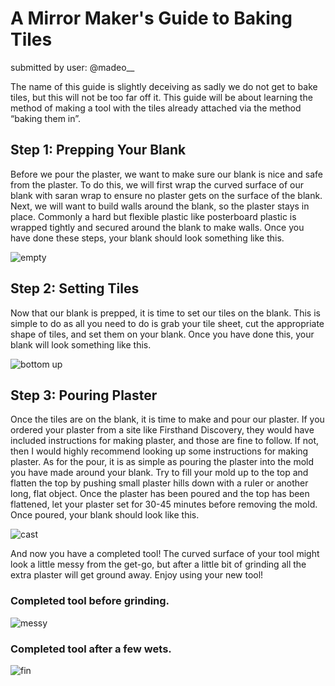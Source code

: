 # A Mirror Maker's Guide to Baking Tiles

submitted by user: @madeo\_\_

The name of this guide is slightly deceiving as sadly we do not get to bake tiles, but this will not be too far off it. This guide will be about learning the method of making a tool with the tiles already attached via the method “baking them in”.

## Step 1: Prepping Your Blank

Before we pour the plaster, we want to make sure our blank is nice and safe from the plaster. To do this, we will first wrap the curved surface of our blank with saran wrap to ensure no plaster gets on the surface of the blank. Next, we will want to build walls around the blank, so the plaster stays in place. Commonly a hard but flexible plastic like posterboard plastic is wrapped tightly and secured around the blank to make walls. Once you have done these steps, your blank should look something like this.

![empty](./empty.jpg)

## Step 2: Setting Tiles

Now that our blank is prepped, it is time to set our tiles on the blank. This is simple to do as all you need to do is grab your tile sheet, cut the appropriate shape of tiles, and set them on your blank. Once you have done this, your blank will look something like this.

![bottom up](./bottom_up.jpg)

## Step 3: Pouring Plaster

Once the tiles are on the blank, it is time to make and pour our plaster. If you ordered your plaster from a site like Firsthand Discovery, they would have included instructions for making plaster, and those are fine to follow. If not, then I would highly recommend looking up some instructions for making plaster. As for the pour, it is as simple as pouring the plaster into the mold you have made around your blank. Try to fill your mold up to the top and flatten the top by pushing small plaster hills down with a ruler or another long, flat object. Once the plaster has been poured and the top has been flattened, let your plaster set for 30-45 minutes before removing the mold. Once poured, your blank should look like this.

![cast](./cast.jpg)

And now you have a completed tool! The curved surface of your tool might look a little messy from the get-go, but after a little bit of grinding all the extra plaster will get ground away. Enjoy using your new tool!

### Completed tool before grinding.

![messy](./messy.jpg)

### Completed tool after a few wets.

![fin](./fin.jpg)
